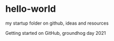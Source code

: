 # hello-world
my startup folder on github, ideas and resources

Getting started on GitHub, groundhog day 2021
